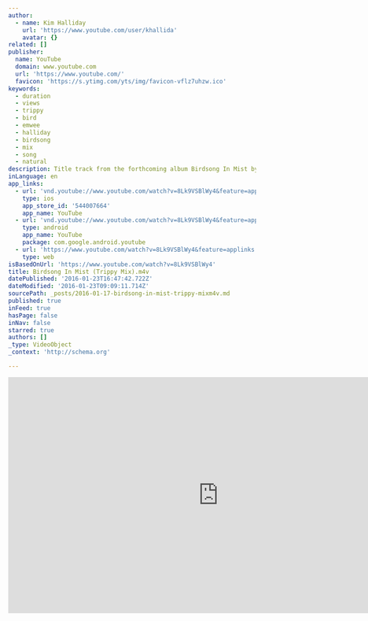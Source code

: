 ```yaml
---
author:
  - name: Kim Halliday
    url: 'https://www.youtube.com/user/khallida'
    avatar: {}
related: []
publisher:
  name: YouTube
  domain: www.youtube.com
  url: 'https://www.youtube.com/'
  favicon: 'https://s.ytimg.com/yts/img/favicon-vflz7uhzw.ico'
keywords:
  - duration
  - views
  - trippy
  - bird
  - emwee
  - halliday
  - birdsong
  - mix
  - song
  - natural
description: Title track from the forthcoming album Birdsong In Mist by Kim Halliday on Ravello Records
inLanguage: en
app_links:
  - url: 'vnd.youtube://www.youtube.com/watch?v=8Lk9VSBlWy4&feature=applinks'
    type: ios
    app_store_id: '544007664'
    app_name: YouTube
  - url: 'vnd.youtube://www.youtube.com/watch?v=8Lk9VSBlWy4&feature=applinks'
    type: android
    app_name: YouTube
    package: com.google.android.youtube
  - url: 'https://www.youtube.com/watch?v=8Lk9VSBlWy4&feature=applinks'
    type: web
isBasedOnUrl: 'https://www.youtube.com/watch?v=8Lk9VSBlWy4'
title: Birdsong In Mist (Trippy Mix).m4v
datePublished: '2016-01-23T16:47:42.722Z'
dateModified: '2016-01-23T09:09:11.714Z'
sourcePath: _posts/2016-01-17-birdsong-in-mist-trippy-mixm4v.md
published: true
inFeed: true
hasPage: false
inNav: false
starred: true
authors: []
_type: VideoObject
_context: 'http://schema.org'

---
```

<iframe src="https://cdn.embedly.com/widgets/media.html?src=https%3A%2F%2Fwww.youtube.com%2Fembed%2F8Lk9VSBlWy4%3Ffeature%3Doembed&amp;url=https%3A%2F%2Fwww.youtube.com%2Fwatch%3Fv%3D8Lk9VSBlWy4&amp;image=https%3A%2F%2Fi.ytimg.com%2Fvi%2F8Lk9VSBlWy4%2Fhqdefault.jpg&amp;key=b7d04c9b404c499eba89ee7072e1c4f7&amp;type=text%2Fhtml&amp;schema=youtube" width="854" height="480" scrolling="no" frameborder="0" allowfullscreen="allowfullscreen" style=""></iframe>